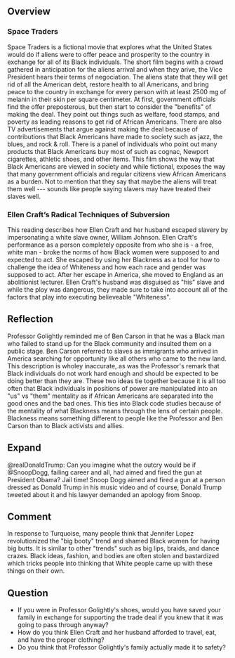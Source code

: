 ## Overview
### Space Traders
  Space Traders is a fictional movie that explores what the United States would do if aliens were to offer peace and prosperity to the country in exchange for all of its Black individuals. The short film begins with a crowd gathered in anticipation for the aliens arrival and when they arive, the Vice President hears their terms of negociation. The aliens state that they will get rid of all the American debt, restore health to all Americans, and bring peace to the country in exchange for every person with at least 2500 mg of melanin in their skin per square centimeter. At first, government officials find the offer preposterous, but then start to consider the "benefits" of making the deal. They point out things such as welfare, food stamps, and poverty as leading reasons to get rid of African Americans. There are also TV advertisements that argue against making the deal because of contributions that Black Americans have made to society such as jazz, the blues, and rock & roll. There is a panel of individuals who point out many products that Black Americans buy most of such as cognac, Newport cigarettes, athletic shoes, and other items. This film shows the way that Black Americans are viewed in society and while fictional, exposes the way that many government officials and regular citizens view African Americans as a burden. Not to mention that they say that maybe the aliens will treat them well --- sounds like people saying slavers may have treated their slaves well. 
### Ellen Craft’s Radical Techniques of Subversion
  This reading describes how Ellen Craft and her husband escaped slavery by impersonating a white slave owner, William Johnson. Ellen Craft's performance as a person completely opposite from who she is - a free, white man - broke the norms of how Black women were supposed to and expected to act. She escaped by using her Blackness as a tool for how to challenge the idea of Whiteness and how each race and gender was supposed to act. After her escape in America, she moved to England as an abolitionist lecturer. Ellen Craft's husband was disguised as "his" slave and while the ploy was dangerous, they made sure to take into account all of the factors that play into executing believeable "Whiteness".  
## Reflection
  Professor Golightly reminded me of Ben Carson in that he was a Black man who failed to stand up for the Black community and insulted them on a public stage. Ben Carson referred to slaves as immigrants who arrived in America searching for opportunity like all others who came to the new land. This description is wholey inaccurate, as was the Professor's remark that Black individuals do not work hard enough and should be expected to be doing better than they are. These two ideas tie together because it is all too often that Black individuals in positions of power are manipulated into an "us" vs "them" mentality as if African Americans are separated into the good ones and the bad ones. This ties into Black code studies because of the mentality of what Blackness means through the lens of certain people. Blackness means something different to people like the Professor and Ben Carson than to Black activists and allies.
## Expand
  @realDonaldTrump: Can you imagine what the outcry would be if @SnoopDogg, failing career and all, had aimed and fired the gun at President Obama? Jail time!
  Snoop Dogg aimed and fired a gun at a person dressed as Donald Trump in his music video and of course, Donald Trump tweeted about it and his lawyer demanded an apology from Snoop.
## Comment
  In response to Turquoise, many people think that Jennifer Lopez revolutionized the "big booty" trend and shamed Black women for having big butts. It is similar to other "trends" such as big lips, braids, and dance crazes. Black ideas, fashion, and bodies are often stolen and bastardized which tricks people into thinking that White people came up with these things on their own.
## Question
  * If you were in Professor Golightly's shoes, would you have saved your family in exchange for supporting the trade deal if you knew that it was going to pass through anyway?
  * How do you think Ellen Craft and her husband afforded to travel, eat, and have the proper clothing? 
  * Do you think that Professor Golightly's family actually made it to safety?
